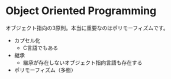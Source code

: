 

# Object Oriented Programming

オブジェクト指向の3原則。本当に重要なのはポリモーフィズムです。

- カプセル化
  - C言語でもある
- 継承
  - 継承が存在しないオブジェクト指向言語も存在する
- ポリモーフィズム（多態）

























